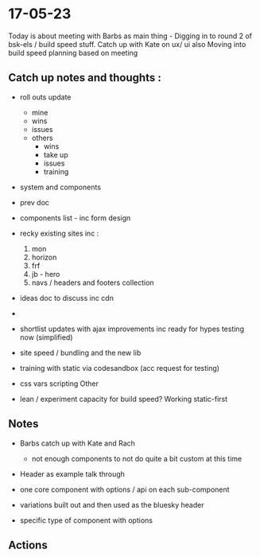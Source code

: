 # 17-05-23

Today is about meeting with Barbs as main thing - Digging in to round 2 of bsk-els / build speed stuff.
Catch up with Kate on ux/ ui also
Moving into build speed planning based on meeting


## Catch up notes and thoughts :
- roll outs update
  - mine
  - wins
  - issues
  - others
    - wins
    - take up
    - issues
    - training

- system and components
- prev doc
- components list - inc form design
- recky existing sites inc :
  1. mon
  2. horizon
  3. frf
  4. jb - hero
  5. navs / headers and footers collection
- ideas doc to discuss inc cdn
-
- shortlist updates with ajax improvements inc ready for hypes testing now (simplified)
- site speed / bundling and the new lib
- training with static via codesandbox (acc request for testing)
- css vars scripting
Other
- lean / experiment capacity for build speed? Working static-first


## Notes

- Barbs catch up with Kate and Rach
  - not enough components to not do quite a bit custom at this time

- Header as example talk through
-  one core component with options / api on each sub-component
-  variations built out and then used as the bluesky header
-  specific type of component with options

## Actions
